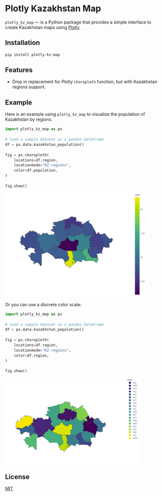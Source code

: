 # Plotly Kazakhstan Map

`plotly_kz_map` — is a Python package that provides a simple interface to create
Kazakhstan maps using [Plotly](https://github.com/plotly/plotly.py).

## Installation

```bash
pip install plotly-kz-map
```

## Features

- Drop in replacement for Plotly `choropleth` function, but with Kazakhstan regions support.

## Example

Here is an example using `plotly_kz_map` to visualize the population
of Kazakhstan by regions.

```python
import plotly_kz_map as px

# load a sample dataset as a pandas DataFrame
df = px.data.kazakhstan_population()

fig = px.choropleth(
    locations=df.region,
    locationmode="KZ-regions",
    color=df.population,
)

fig.show()
```

![Plotly Kazakhstan Map continuous](https://github.com/aidoskanapyanov/plotly-kz-map/blob/main/images/plotly-kz-map-continuous.png?raw=true)

Or you can use a discrete color scale:

```python
import plotly_kz_map as px

# load a sample dataset as a pandas DataFrame
df = px.data.kazakhstan_population()

fig = px.choropleth(
    locations=df.region,
    locationmode="KZ-regions",
    color=df.region,
)

fig.show()
```

![Plotly Kazakhstan Map discrete](https://github.com/aidoskanapyanov/plotly-kz-map/blob/main/images/plotly-kz-map-discrete.png?raw=true)

## License

[MIT](LICENSE)
